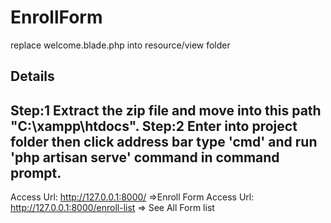 # EnrollForm

replace  welcome.blade.php into resource/view folder


Details 
----------
Step:1 
Extract the zip file and move into this path "C:\xampp\htdocs". 
Step:2
Enter into project folder then click address bar type 'cmd' and run 'php artisan serve' command in 
command prompt.
------------------------------------------------------------------------------------------------------------------------------------------
Access Url: http://127.0.0.1:8000/ =>Enroll Form 
Access Url: http://127.0.0.1:8000/enroll-list => See All Form list

